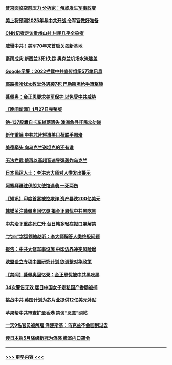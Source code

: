 #### [普京面临空前压力 分析家：俄或发生军事政变](../pages/prog202/a103636845.md?t=01282143) 
#### [美上将预测2025年与中共开战 令军官做好准备](../pages/prog202/a103636851.md?t=01282143) 
#### [CNN记者走访贵州山村 村民几乎全染疫](../pages/prog202/a103636848.md?t=01282143) 
#### [威慑中共！美军70年来首启关岛新基地](../pages/prog202/a103636840.md?t=01282143) 
#### [豪雨成灾 新西兰3死1失踪 奥克兰机场水淹膝盖](../pages/prog202/a103636820.md?t=01282143) 
#### [Google示警：2022拦截中共宣传组织5万笔讯息](../pages/prog202/a103636703.md?t=01282143) 
#### [耶路撒冷犹太教堂外遇袭7死 巴勒斯坦枪手遭撃毙](../pages/prog202/a103636702.md?t=01282143) 
#### [蓬佩奥：金正恩要求美军保护 以免受中共威胁](../pages/prog202/a103636683.md?t=01282143) 
#### [【晚间新闻】1月27日完整版](../pages/prog202/a103636693.md?t=01282143) 
#### [铯-137胶囊自卡车掉落遗失 澳洲急寻吁民众勿碰](../pages/prog202/a103636678.md?t=01282143) 
#### [新年重锤 中共芯片将遭美日荷联手围堵](../pages/prog202/a103636540.md?t=01282143) 
#### [美德牵头 向乌克兰送坦克的还有谁](../pages/prog202/a103636539.md?t=01282143) 
#### [无法拦截 俄再以高超音速导弹轰炸乌克兰](../pages/prog202/a103636537.md?t=01282143) 
#### [日本民运人士：李洪志大师对人类发出警示](../pages/prog202/a103636463.md?t=01282143) 
#### [阿塞拜疆驻伊朗大使馆遇袭 一死两伤](../pages/prog202/a103636339.md?t=01282143) 
#### [【短讯】印度首富被控欺诈 资产暴跌200亿美元](../pages/prog202/a103636338.md?t=01282143) 
#### [韩媒关注蓬佩奥回忆录 揭金正恩忧中共黑吃黑](../pages/prog202/a103636337.md?t=01282143) 
#### [中共治下重症死亡升 台日韩多轻症拟口罩解禁](../pages/prog202/a103636335.md?t=01282143) 
#### [“六四”学运领袖赵昕：李大师解答人类终极问题](../pages/prog202/a103636351.md?t=01282143) 
#### [报告：中共大修军事设施 中印边界冲突风险增](../pages/prog202/a103636328.md?t=01282143) 
#### [欧盟设立专项中国研究计划 欲调整对华政策](../pages/prog202/a103636299.md?t=01282143) 
#### [【禁闻】蓬佩奥回忆录：金正恩忧被中共黑吃黑](../pages/prog202/a103636221.md?t=01282143) 
#### [34次警告无效 居日中国女子走私国产香肠被捕](../pages/prog202/a103636207.md?t=01282143) 
#### [挑战中共 英国计划为芯片业提供12亿美元补贴](../pages/prog202/a103636083.md?t=01282143) 
#### [苹果帮中共审查扩至香港 禁访“恶意”网站](../pages/prog202/a103636080.md?t=01282143) 
#### [一天9名官员被解雇 泽连斯基：乌克兰不会回到过去](../pages/prog202/a103636077.md?t=01282143) 
#### [传日本拟5月降级新冠为流感 撤室内口罩令](../pages/prog202/a103636087.md?t=01282143) 

----
#### [ >>> 更早内容 <<< ](../indexes/prog202-earlier.md)

